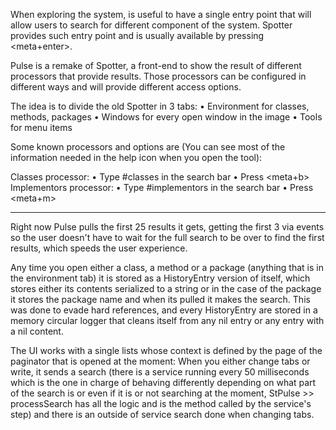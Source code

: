 When exploring the system, is useful to have a single entry point that will allow users to search for different component of the system.
Spotter provides such entry point and is usually available by pressing <meta+enter>.

Pulse is a remake of Spotter, a front-end to show the result of different processors that provide results. Those processors can be configured in different ways and will provide different access options.

The idea is to divide the old Spotter in 3 tabs:
•  Environment for classes, methods, packages
•  Windows for every open window in the image
•  Tools for menu items

Some known processors and options are (You can see most of the information needed in the help icon when you open the tool):

Classes processor:
•	Type #classes in the search bar
•	Press <meta+b>
Implementors processor:
•	Type #implementors in the search bar
•	Press <meta+m>

---

Right now Pulse pulls the first 25 results it gets, getting the first 3 via events so the user doesn't have to wait for the full search to be over to find the first results, which speeds the user experience.

Any time you open either a class, a method or a package (anything that is in the environment tab) it is stored as a HistoryEntry version of itself, which stores either its contents serialized to a string or in the case of the package it stores the package name and when its pulled it makes the search. This was done to evade hard references, and every HistoryEntry are stored in a memory circular logger that cleans itself from any nil entry or any entry with a nil content.

The UI works with a single lists whose context is defined by the page of the paginator that is opened at the moment: When you either change tabs or write, it sends a search (there is a service running every 50 milliseconds which is the one in charge of behaving differently depending on what part of the search is or even if it is or not searching at the moment, StPulse >> processSearch has all the logic and is the method called by the service's step) and there is an outside of service search done when changing tabs.

